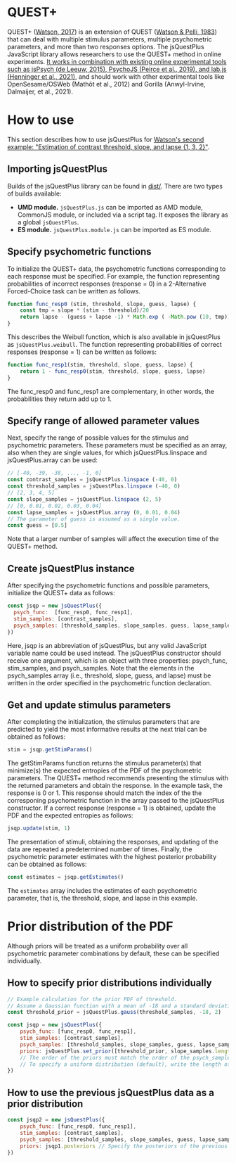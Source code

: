 # QUEST+

QUEST+ ([Watson, 2017](https://doi.org/10.1167/17.3.10)) is an extension of QUEST ([Watson & Pelli, 1983](https://doi.org/10.3758/BF03202828))
that can deal with multiple stimulus parameters, multiple psychometric parameters, and more than two responses options. The jsQuestPlus JavaScript library allows researchers to use the QUEST+ method in online experiments. [It works in combination with existing online experimental tools such as jsPsych (de Leeuw, 2015), PsychoJS (Peirce et al., 2019), and lab.js (Henninger et al., 2021)](integration.md), and should work with other experimental tools like OpenSesame/OSWeb (Mathôt et al., 2012) and Gorilla (Anwyl-Irvine, Dalmaijer, et al., 2021). 

# How to use

This section describes how to use jsQuestPlus for [Watson's second example: "Estimation of contrast threshold, slope, and lapse {1, 3, 2}"](https://jov.arvojournals.org/article.aspx?articleid=2611972#159437865).

## Importing jsQuestPlus
Builds of the jsQuestPlus library can be found in [dist/](https://github.com/kurokida/jsQuestPlus/tree/main/dist). There are two types of builds available:
* **UMD module.** `jsQuestPlus.js` can be imported as AMD module, CommonJS module, or included via a script tag. It exposes the library as a global `jsQuestPlus`.
* **ES module.** `jsQuestPlus.module.js` can be imported as ES module.

## Specify psychometric functions

To initialize the QUEST+ data, the psychometric functions corresponding to each response must be specified. For example, the function representing probabilities of incorrect responses (response = 0) in a 2-Alternative Forced-Choice task can be written as follows.

```javascript
function func_resp0 (stim, threshold, slope, guess, lapse) {
    const tmp = slope * (stim - threshold)/20
    return lapse - (guess + lapse -1) * Math.exp ( -Math.pow (10, tmp))
}
```

This describes the Weibull function, which is also available in jsQuestPlus as `jsQuestPlus.weibull`. The function representing probabilities of correct responses (response = 1) can be written as follows:

```javascript
function func_resp1(stim, threshold, slope, guess, lapse) {
    return 1 - func_resp0(stim, threshold, slope, guess, lapse) 
}
```

The func_resp0 and func_resp1 are complementary, in other words, the probabilities they return add up to 1. 

## Specify range of allowed parameter values

Next, specify the range of possible values for the stimulus and psychometric parameters. These parameters must be specified as an array, also when they are single values, for which jsQuestPlus.linspace and jsQuestPlus.array can be used:

```javascript
// [-40, -39, -38, ..., -1, 0]
const contrast_samples = jsQuestPlus.linspace (-40, 0)
const threshold_samples = jsQuestPlus.linspace (-40, 0)
// [2, 3, 4, 5]
const slope_samples = jsQuestPlus.linspace (2, 5) 
// [0, 0.01, 0.02, 0.03, 0.04]
const lapse_samples = jsQuestPlus.array (0, 0.01, 0.04) 
// The parameter of guess is assumed as a single value.
const guess = [0.5]
```

Note that a larger number of samples will affect the execution time of the QUEST+ method.

## Create jsQuestPlus instance
After specifying the psychometric functions and possible parameters, initialize the QUEST+ data as follows:

```javascript
const jsqp = new jsQuestPlus({
  psych_func:  [func_resp0, func_resp1], 
  stim_samples: [contrast_samples], 
  psych_samples: [threshold_samples, slope_samples, guess, lapse_samples]
})
```

Here, jsqp is an abbreviation of jsQuestPlus, but any valid JavaScript variable name could be used instead. The jsQuestPlus constructor should receive one argument, which is an object with three properties: psych_func, stim_samples, and psych_samples. Note that the elements in the psych_samples array (i.e., threshold, slope, guess, and lapse) must be written in the order specified in the psychometric function declaration. 

## Get and update stimulus parameters

After completing the initialization, the stimulus parameters that are predicted to yield the most informative results at the next trial can be obtained as follows:

```javascript
stim = jsqp.getStimParams()
```

The getStimParams function returns the stimulus parameter(s) that minimize(s) the expected entropies of the PDF of the psychometric parameters. The QUEST+ method recommends presenting the stimulus with the returned parameters and obtain the response. In the example task, the response is 0 or 1. This response should match the index of the the corresponing psychometric function in the array passed to the jsQuestPlus constructor. If a correct response (response = 1) is obtained, update the PDF and the expected entropies as follows:

```javascript
jsqp.update(stim, 1)
```

The presentation of stimuli, obtaining the responses, and updating of the data are repeated a predetermined number of times. Finally, the psychometric parameter estimates with the highest posterior probability can be obtained as follows:

```javascript
const estimates = jsqp.getEstimates()
```

The `estimates` array includes the estimates of each psychometric parameter, that is, the threshold, slope, and lapse in this example.

# Prior distribution of the PDF

Although priors will be treated as a uniform probability over all psychometric parameter combinations by default, these can be specified individually.

## How to specify prior distributions individually

```javascript
// Example calculation for the prior PDF of threshold.
// Assume a Gaussian function with a mean of -18 and a standard deviation of 2.
const threshold_prior = jsQuestPlus.gauss(threshold_samples, -18, 2)

const jsqp = new jsQuestPlus({
    psych_func: [func_resp0, func_resp1],
    stim_samples: [contrast_samples],
    psych_samples: [threshold_samples, slope_samples, guess, lapse_samples],
    priors: jsQuestPlus.set_prior([threshold_prior, slope_samples.length, guess.length, lapse_samples.length]),
    // The order of the priors must match the order of the psych_samples. 
    // To specify a uniform distribution (default), write the length of the parameter.
})
```

## How to use the previous jsQuestPlus data as a prior distribution

```javascript
const jsqp2 = new jsQuestPlus({
    psych_func: [func_resp0, func_resp1],
    stim_samples: [contrast_samples],
    psych_samples: [threshold_samples, slope_samples, guess, lapse_samples],
    priors: jsqp1.posteriors // Specify the posteriors of the previous condition.
})
```